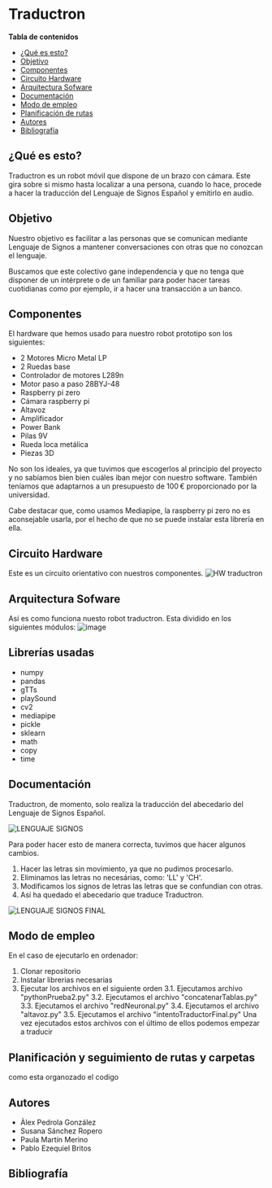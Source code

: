 # Traductron

**Tabla de contenidos**
- [¿Qué es esto?](#id0)
- [Objetivo](#id8)
- [Componentes](#id1)
- [Circuito Hardware](#id9)
- [Arquitectura Sofware](#id10)
- [Documentación](#id2)
- [Modo de empleo](#id3)
- [Planificación de rutas](#id4)
- [Autores](#id6)
- [Bibliografía](#id7)


## ¿Qué es esto? <a name="id0"></a>
Traductron es un robot móvil que dispone de un brazo con cámara. Este gira sobre si mismo hasta localizar a una persona, cuando lo hace, procede a hacer la traducción del Lenguaje de Signos Español y emitirlo en audio. 

## Objetivo <a name="id8"></a>
Nuestro objetivo es facilitar a las personas que se comunican mediante Lenguaje de Signos a mantener conversaciones con otras que no conozcan el lenguaje.

Buscamos que este colectivo gane independencia y que no tenga que disponer de un intérprete o de un familiar para poder hacer tareas cuotidianas como por ejemplo, ir a hacer una transacción a un banco. 

## Componentes <a name="id1"></a>
El hardware que hemos usado para nuestro robot prototipo son los siguientes:

- 2 Motores Micro Metal LP
- 2 Ruedas base 
- Controlador de motores L289n
- Motor paso a paso 28BYJ-48
- Raspberry pi zero
- Cámara raspberry pi 
- Altavoz
- Amplificador
- Power Bank
- Pilas 9V
- Rueda loca metálica 
- Piezas 3D

No son los ideales, ya que tuvimos que escogerlos al principio del proyecto y no sabíamos bien bien cuáles iban mejor con nuestro software. También teníamos que adaptarnos a un presupuesto de 100 € proporcionado por la universidad.

Cabe destacar que, como usamos Mediapipe, la raspberry pi zero no es aconsejable usarla, por el hecho de que no se puede instalar esta librería en ella.

## Circuito Hardware <a name="id9"></a>
Este es un circuito orientativo con nuestros componentes.
![HW traductron](https://user-images.githubusercontent.com/57665176/170707822-0ee75ba9-1f03-48e8-b06b-94847864b0e3.PNG)

## Arquitectura Sofware<a name="id10"></a>
Así es como funciona nuesto robot traductron. Esta dividido en los siguientes módulos:
![image](https://user-images.githubusercontent.com/104013393/170675185-498d200d-2c50-49bb-8465-f29e686f25ff.png)

## Librerías usadas<a name="id10"></a>
- numpy
- pandas
- gTTs
- playSound
- cv2
- mediapipe
- pickle
- sklearn
- math
- copy
- time

## Documentación <a name="id2"></a>
Traductron, de momento, solo realiza la traducción del abecedario del Lenguaje de Signos Español.

![LENGUAJE SIGNOS](https://user-images.githubusercontent.com/57665176/170559218-840539d5-3058-4434-80e0-c771af3a1851.jpg)

Para poder hacer esto de manera correcta, tuvimos que hacer algunos cambios.

1. Hacer las letras sin movimiento, ya que no pudimos procesarlo.
2. Eliminamos las letras no necesárias, como: 'LL' y 'CH'.
3. Modificamos los signos de letras las letras que se confundian con otras.
4. Así ha quedado el abecedario que traduce Traductron.

![LENGUAJE SIGNOS FINAL](https://user-images.githubusercontent.com/57665176/170559192-c9fcc1f4-8eb7-46c4-975d-41c1d67e6dec.jpg)

## Modo de empleo <a name="id3"></a>
En el caso de ejecutarlo en ordenador: 
1. Clonar  repositorio
2. Instalar librerias necesarias
3. Ejecutar los archivos en el siguiente orden
  3.1.  Ejecutamos archivo "pythonPrueba2.py"
  3.2. Ejecutamos el archivo "concatenarTablas.py"
  3.3. Ejecutamos el archivo  "redNeuronal.py"
  3.4. Ejecutamos el archivo  "altavoz.py"
  3.5. Ejecutamos el archivo "intentoTraductorFinal.py"
Una vez ejecutados estos archivos con el último de ellos podemos empezar a traducir

## Planificación y seguimiento de rutas y carpetas <a name="id4"></a>
como esta organozado el codigo


## Autores <a name="id6"></a>

- Àlex Pedrola González
- Susana Sánchez Ropero
- Paula Martín Merino
- Pablo Ezequiel Britos

## Bibliografía <a name="id7"></a>

